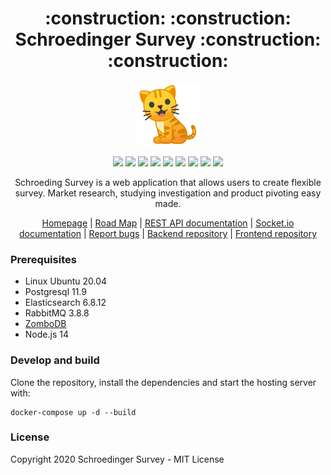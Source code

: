 
<h1 align="center">:construction: :construction: Schroedinger Survey :construction: :construction:</h1>

<p align="center">
  <img alt="schroedinger-survey" src="./docs/logo.png" width="100" />
</p>

<p align="center">
  <img src="https://gitlab.com/Schroedinger1/backend/badges/master/pipeline.svg"/>
  <img src="https://gitlab.com/Schroedinger1/backend/badges/master/coverage.svg"/>
  <img src="https://app.codacy.com/project/badge/Grade/e495a6f3cc7a444a8b31f76489732126"/>
  <img src="https://img.shields.io/badge/Node.js-14-blue?logo=node.js"/>
  <img src="https://img.shields.io/badge/PostgreSQL-11-green?logo=postgresql"/>
  <img src="https://img.shields.io/badge/Ubuntu-20.04-red?logo=ubuntu"/>
  <img src="https://img.shields.io/badge/AWS-S3-blueviolet?logo=amazon-aws"/>
  <img src="https://img.shields.io/badge/Elasticsearch-6-blue?logo=elasticsearch"/>
  <img src="https://img.shields.io/badge/RabbitMQ-3-orange?logo=rabbitmq"/>
</p>

<p align="center">
  Schroeding Survey is a web application that allows users to create flexible survey. Market research, studying investigation 
  and product pivoting easy made.
</p>

<p align="center">
  <a href="https://schroedinger-survey.de/" target="_blank">Homepage</a>
  |
  <a href="https://gitlab.com/groups/schroedinger-survey/-/milestones" target="_blank">Road Map</a>
  |
  <a href="https://schroedinger-survey.de/api/v1/">REST API documentation</a>
  |
  <a href="https://schroedinger-survey.de/api/v2/">Socket.io documentation</a>
  |
  <a href="https://gitlab.com/groups/schroedinger-survey/-/issues">Report bugs</a>
  |
  <a href="https://gitlab.com/schroedinger-survey/backend">Backend repository</a>
  |
  <a href="https://gitlab.com/schroedinger-survey/frontend">Frontend repository</a>
</p>

### Prerequisites
- Linux Ubuntu 20.04
- Postgresql 11.9
- Elasticsearch 6.8.12
- RabbitMQ 3.8.8
- [ZomboDB](https://github.com/schroedinger-survey/zombodb)
- Node.js 14

### Develop and build

Clone the repository, install the dependencies and start the hosting server with:

```
docker-compose up -d --build
```

### License

Copyright 2020 Schroedinger Survey - MIT License